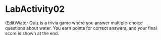 # LabActivity02

(Edit)Water Quiz is a trivia game where you answer multiple-choice questions about water. You earn points for correct answers, and your final score is shown at the end. 
